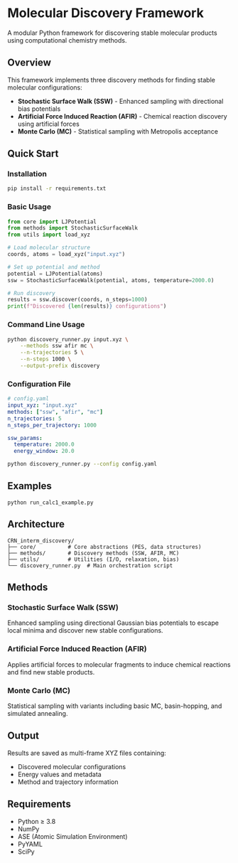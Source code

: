 # Molecular Discovery Framework

A modular Python framework for discovering stable molecular products using computational chemistry methods.

## Overview

This framework implements three discovery methods for finding stable molecular configurations:

- **Stochastic Surface Walk (SSW)** - Enhanced sampling with directional bias potentials
- **Artificial Force Induced Reaction (AFIR)** - Chemical reaction discovery using artificial forces  
- **Monte Carlo (MC)** - Statistical sampling with Metropolis acceptance

## Quick Start

### Installation

```bash
pip install -r requirements.txt
```

### Basic Usage

```python
from core import LJPotential
from methods import StochasticSurfaceWalk
from utils import load_xyz

# Load molecular structure
coords, atoms = load_xyz("input.xyz")

# Set up potential and method
potential = LJPotential(atoms)
ssw = StochasticSurfaceWalk(potential, atoms, temperature=2000.0)

# Run discovery
results = ssw.discover(coords, n_steps=1000)
print(f"Discovered {len(results)} configurations")
```

### Command Line Usage

```bash
python discovery_runner.py input.xyz \
    --methods ssw afir mc \
    --n-trajectories 5 \
    --n-steps 1000 \
    --output-prefix discovery
```

### Configuration File

```yaml
# config.yaml
input_xyz: "input.xyz"
methods: ["ssw", "afir", "mc"]
n_trajectories: 5
n_steps_per_trajectory: 1000

ssw_params:
  temperature: 2000.0
  energy_window: 20.0
```

```bash
python discovery_runner.py --config config.yaml
```

## Examples
`python run_calc1_example.py`

## Architecture

```
CRN_interm_discovery/
├── core/          # Core abstractions (PES, data structures)
├── methods/       # Discovery methods (SSW, AFIR, MC)
├── utils/         # Utilities (I/O, relaxation, bias)
└── discovery_runner.py  # Main orchestration script
```

## Methods

### Stochastic Surface Walk (SSW)
Enhanced sampling using directional Gaussian bias potentials to escape local minima and discover new stable configurations.

### Artificial Force Induced Reaction (AFIR)  
Applies artificial forces to molecular fragments to induce chemical reactions and find new stable products.

### Monte Carlo (MC)
Statistical sampling with variants including basic MC, basin-hopping, and simulated annealing.

## Output

Results are saved as multi-frame XYZ files containing:
- Discovered molecular configurations
- Energy values and metadata
- Method and trajectory information

## Requirements

- Python ≥ 3.8
- NumPy
- ASE (Atomic Simulation Environment)
- PyYAML
- SciPy
